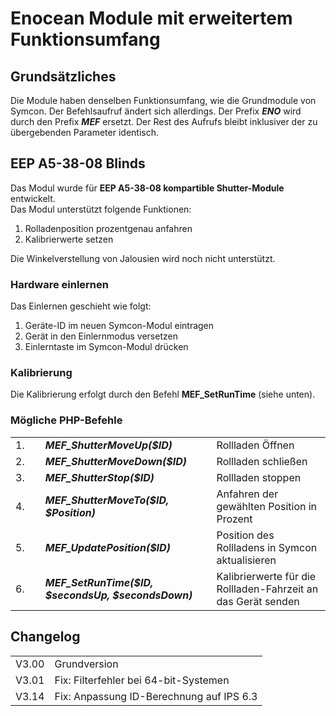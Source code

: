 <!DOCTYPE html>
<html lang="de">
  <head>
    <meta charset="utf-8">
	<meta name="viewport" content="width=device-width">
  </head>

  <body>
	<h1>Enocean Module mit erweitertem Funktionsumfang</h1>
	<h2>Grundsätzliches</h2>
	Die Module haben denselben Funktionsumfang, wie die Grundmodule von Symcon.
	Der Befehlsaufruf ändert sich allerdings. Der Prefix <b><i>ENO</i></b> wird durch den Prefix <b><i>MEF</i></b> ersetzt. Der Rest des Aufrufs bleibt inklusiver der zu übergebenden Parameter identisch.
	<h2>EEP A5-38-08 Blinds</h2>
	Das Modul wurde für <b>EEP A5-38-08 kompartible Shutter-Module</b> entwickelt.<br>
	Das Modul unterstützt folgende Funktionen:
	<ol>
		<li>Rolladenposition prozentgenau anfahren</li>
		<li>Kalibrierwerte setzen</li>
	</ol>
	Die Winkelverstellung von Jalousien wird noch nicht unterstützt.
	<h3>Hardware einlernen</h3>
	Das Einlernen geschieht wie folgt:
	<ol>
		<li>Geräte-ID im neuen Symcon-Modul eintragen</li>
		<li>Gerät in den Einlernmodus versetzen</li>
		<li>Einlerntaste im Symcon-Modul drücken</li>
	</ol>
	<h3>Kalibrierung</h3>
	Die Kalibrierung erfolgt durch den Befehl <b>MEF_SetRunTime</b> (siehe unten).<br>
	<h3>Mögliche PHP-Befehle</h3>
	<table>
	  <tr>
		<td>1.</td>
		<td><b><i>MEF_ShutterMoveUp($ID)</i></b></td>
		<td>Rollladen Öffnen</td>
	  </tr>
	  <tr>
		<td>2.</td>
		<td><b><i>MEF_ShutterMoveDown($ID)</i></b></td>
		<td>Rollladen schließen</td>
	  </tr>
	  <tr>
		<td>3.</td>
		<td><b><i>MEF_ShutterStop($ID)</i></b></td>
		<td>Rollladen stoppen</td>
	  </tr>
	  <tr>
		<td>4.&nbsp;&nbsp;&nbsp;&nbsp;</td>
		<td><b><i>MEF_ShutterMoveTo($ID, $Position)</i></b>&nbsp;&nbsp;&nbsp;&nbsp;</td>
		<td>Anfahren der gewählten Position in Prozent</td>
	  </tr>
	  <tr>
		<td>5.</td>
		<td><b><i>MEF_UpdatePosition($ID)</i></b></td>
		<td>Position des Rollladens in Symcon aktualisieren</td>
	  </tr>
	  <tr>
		<td>6.</td>
		<td><b><i>MEF_SetRunTime($ID, $secondsUp, $secondsDown)</i></b></td>
		<td>Kalibrierwerte für die Rollladen-Fahrzeit an das Gerät senden</td>
	  </tr>
	</table>
	<h2>Changelog</h2>
	<table>
	  <tr>
		<td>V3.00</td>
		<td>Grundversion</td>
	  </tr>
	  <tr>
		<td>V3.01</td>
		<td>Fix: Filterfehler bei 64-bit-Systemen</td>
	  </tr>
	  <tr>
		<td>V3.14</td>
		<td>Fix: Anpassung ID-Berechnung auf IPS 6.3</td>
	  </tr>
	</table>
  </body>
</html>

